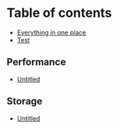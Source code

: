 # Table of contents

* [Everything in one place](README.md)
* [Test](test.md)

## Performance

* [Untitled](performance/untitled.md)

## Storage

* [Untitled](storage/untitled.md)

